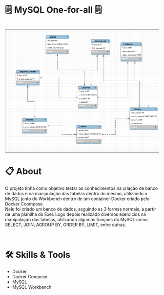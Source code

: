 # :spiral_notepad: MySQL One-for-all :spiral_notepad:

<br>

 <img width="700" alt="Imagem pagina wallet" src="./proj.png">

<br>

# :clipboard: About
O projeto tinha como objetivo testar os conhecimentos na criação de banco de dados e na manipulação das tabelas dentro do mesmo, utilizando o MySQL junto do Workbench
dentro de um container Docker criado pelo Docker Coompose.
<br>
Nele foi criado um banco de dados, seguindo as 3 formas normais, a partir de uma planilha do Exel. Logo depois realizado diversos exercicios na manipulação das tabelas,
utilizando algumas funçoes do MySQL como: SELECT, JOIN, AGROUP BY, ORDER BY, LIMIT, entre outras.
<br>


<br>

# :hammer_and_wrench: Skills & Tools

- Docker
- Docker Compose
- MySQL
- MySQL Workbench

<br>

 
